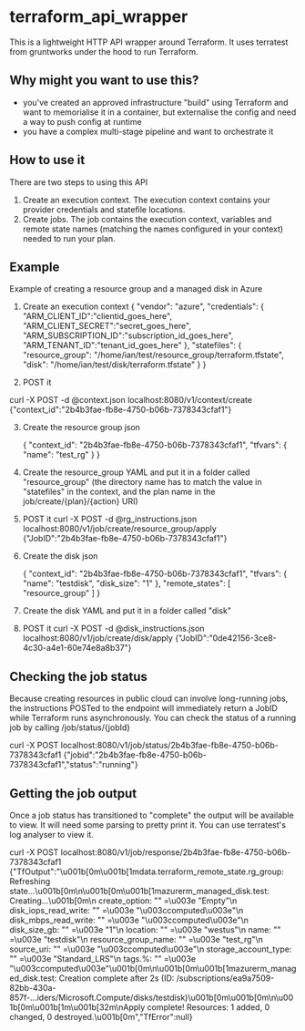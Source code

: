 # terraform_api_wrapper
This is a lightweight HTTP API wrapper around Terraform. It uses terratest from gruntworks under the hood to run Terraform.

## Why might you want to use this?
- you've created an approved infrastructure "build" using Terraform and want to memorialise it in a container, but externalise the config and need a way to push config at runtime
- you have a complex multi-stage pipeline and want to orchestrate it 

## How to use it
There are two steps to using this API
1. Create an execution context. The execution context contains your provider credentials and statefile locations.
2. Create jobs. The job contains the execution context, variables and remote state names (matching the names configured in your context) needed to run your plan.

## Example
Example of creating a resource group and a managed disk in Azure

1. Create an execution context
    {
        "vendor": "azure",
        "credentials": {
            "ARM_CLIENT_ID":"clientid_goes_here",
            "ARM_CLIENT_SECRET":"secret_goes_here",
            "ARM_SUBSCRIPTION_ID":"subscription_id_goes_here",
            "ARM_TENANT_ID":"tenant_id_goes_here"
        },
        "statefiles": {
            "resource_group": "/home/ian/test/resource_group/terraform.tfstate",
            "disk": "/home/ian/test/disk/terraform.tfstate"
        }
    }

2. POST it

curl -X POST -d @context.json localhost:8080/v1/context/create
{"context_id":"2b4b3fae-fb8e-4750-b06b-7378343cfaf1"}

3. Create the resource group json

    {
        "context_id": "2b4b3fae-fb8e-4750-b06b-7378343cfaf1",
        "tfvars": {
            "name": "test_rg"
        }
    }

4. Create the resource_group YAML and put it in a folder called "resource_group" (the directory name has to match the value in "statefiles" in the context, and the plan name in the job/create/{plan}/{action} URI)

5. POST it 
    curl -X POST -d @rg_instructions.json localhost:8080/v1/job/create/resource_group/apply
    {"JobID":"2b4b3fae-fb8e-4750-b06b-7378343cfaf1"}

6. Create the disk json

    {
            "context_id": "2b4b3fae-fb8e-4750-b06b-7378343cfaf1",
            "tfvars": {
                    "name": "testdisk",
                    "disk_size": "1"
            },
            "remote_states": [
                    "resource_group"
            ]
    }

7. Create the disk YAML and put it in a folder called "disk"

8. POST it
curl -X POST -d @disk_instructions.json localhost:8080/v1/job/create/disk/apply
{"JobID":"0de42156-3ce8-4c30-a4e1-60e74e8a8b37"}

## Checking the job status
Because creating resources in public cloud can involve long-running jobs, the instructions POSTed to the endpoint will immediately return a JobID while Terraform runs asynchronously.
You can check the status of a running job by calling /job/status/{jobId}

curl -X POST localhost:8080/v1/job/status/2b4b3fae-fb8e-4750-b06b-7378343cfaf1
{"jobid":"2b4b3fae-fb8e-4750-b06b-7378343cfaf1","status":"running"}

## Getting the job output
Once a job status has transitioned to "complete" the output will be available to view.  It will need some parsing to pretty print it. You can use terratest's log analyser to view it.

curl -X POST localhost:8080/v1/job/response/2b4b3fae-fb8e-4750-b06b-7378343cfaf1
{"TfOutput":"\u001b[0m\u001b[1mdata.terraform_remote_state.rg_group: Refreshing state...\u001b[0m\n\u001b[0m\u001b[1mazurerm_managed_disk.test: Creating...\u001b[0m\n  create_option:        \"\" =\u003e \"Empty\"\n  disk_iops_read_write: \"\" =\u003e \"\u003ccomputed\u003e\"\n  disk_mbps_read_write: \"\" =\u003e \"\u003ccomputed\u003e\"\n  disk_size_gb:         \"\" =\u003e \"1\"\n  location:             \"\" =\u003e \"westus\"\n  name:                 \"\" =\u003e \"testdisk\"\n  resource_group_name:  \"\" =\u003e \"test_rg\"\n  source_uri:           \"\" =\u003e \"\u003ccomputed\u003e\"\n  storage_account_type: \"\" =\u003e \"Standard_LRS\"\n  tags.%:               \"\" =\u003e \"\u003ccomputed\u003e\"\u001b[0m\n\u001b[0m\u001b[1mazurerm_managed_disk.test: Creation complete after 2s (ID: /subscriptions/ea9a7509-82bb-430a-857f-...iders/Microsoft.Compute/disks/testdisk)\u001b[0m\u001b[0m\n\u001b[0m\u001b[1m\u001b[32m\nApply complete! Resources: 1 added, 0 changed, 0 destroyed.\u001b[0m","TfError":null}